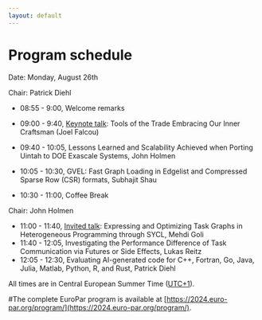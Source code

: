 ```yaml
---
layout: default
---
```


# Program schedule

Date: Monday, August 26th

Chair: Patrick Diehl

* 08:55 - 9:00, Welcome remarks
* 09:00 - 9:40, [Keynote talk](https://amte2024.github.io/keynote): Tools of the Trade Embracing Our Inner Craftsman (Joel Falcou)
* 09:40 - 10:05, Lessons Learned and Scalability Achieved when Porting Uintah to DOE Exascale Systems, John Holmen
* 10:05 - 10:30, GVEL: Fast Graph Loading in Edgelist and Compressed Sparse Row (CSR) formats, Subhajit Shau

* 10:30 - 11:00, Coffee Break

Chair: John Holmen

* 11:00 - 11:40, [Invited talk](https://amte2024.github.io/invited-talk): Expressing and Optimizing Task Graphs in Heterogeneous Programming through SYCL, Mehdi Goli
* 11:40 - 12:05, Investigating the Performance Difference of Task Communication via Futures or Side Effects, Lukas Reitz
* 12:05 - 12:30, Evaluating AI-generated code for C++, Fortran, Go, Java, Julia, Matlab, Python, R, and Rust, Patrick Diehl


All times are in Central European Summer Time ([UTC+1](https://www.timeanddate.com/worldclock/spain/madrid)).

#The complete EuroPar program is available at [https://2024.euro-par.org/program/](https://2024.euro-par.org/program/). 

